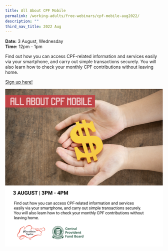 ```yaml
---
title: All About CPF Mobile
permalink: /working-adults/free-webinars/cpf-mobile-aug2022/
description: ""
third_nav_title: 2022 Aug
---
```


**Date:** 3 August, Wednesday
<br> **Time:** 12pm - 1pm

Find out how you can access CPF-related information and services easily via your smartphone, and carry out simple transactions securely. You will also learn how to check your monthly CPF contributions without leaving home.

[Sign up here!](https://go.gov.sg/seniors-cpfmobile-aug3)

![free webinars on cpf mobile app for working adults](/images/Aug%202022/WA_3%20Aug%20(revised).jpeg)